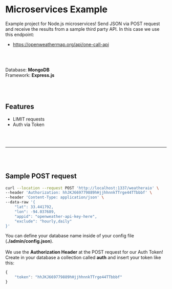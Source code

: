 # Microservices Example
Example project for Node.js microservices! Send JSON via POST request and receive the results from a sample third party API. In this case we use this endpoint:
- https://openweathermap.org/api/one-call-api

<br />
<br />



Database: **MongoDB**
<br /> Framework: **Express.js**

<br />
<br />

## Features
- LIMIT requests
- Auth via Token

<br />
<br />


_______________________________________

<br />
<br />


## Sample POST request
```bash
curl --location --request POST 'http://localhost:1337/weatheraio' \
--header 'Authorization: hhJKJ669779889hHjjhhnnkTTrge44TTbbbf' \
--header 'Content-Type: application/json' \
--data-raw '{
    "lat": 33.441792,
    "lon": -94.037689, 
    "appid": "openweather-api-key-here",
    "exclude": "hourly,daily"
}'
```


You can define your database name inside of your config file (**./admin/config.json**). 
<br /><br />
We use the **Authorization Header** at the POST request for our Auth Token! Create in your database a collection called **auth** and insert your token like this:
```javascript
{
    "token": "hhJKJ669779889hHjjhhnnkTTrge44TTbbbf"
}
```
